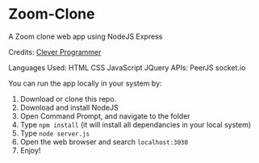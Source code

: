 # Zoom-Clone
A Zoom clone web app using NodeJS Express

Credits: <a href="https://github.com/CleverProgrammer">Clever Programmer</a>

Languages Used:
  HTML
  CSS
  JavaScript
  JQuery
APIs:
  PeerJS
  socket.io
  
You can run the app locally in your system by:
  1. Download or clone this repo.
  2. Download and install NodeJS
  3. Open Command Prompt, and navigate to the folder
  4. Type <code>npm install</code> (it will install all dependancies in your local system)
  5. Type <code>node server.js</code> 
  6. Open the web browser and search <code>localhost:3030</code>
  7. Enjoy!
  
  

